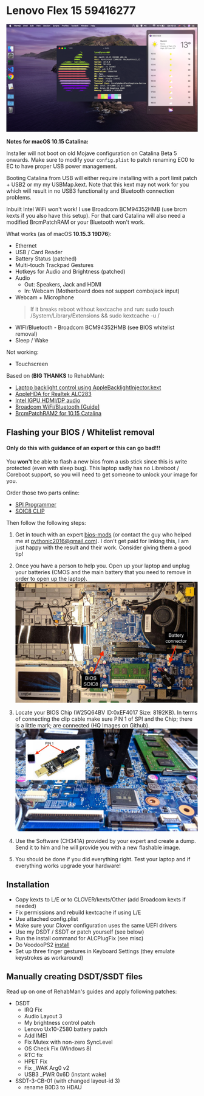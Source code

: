 # Lenovo Flex 15 59416277

![screenshot](misc/Images/screen.png)

**Notes for macOS 10.15 Catalina:**

Installer will not boot on old Mojave configuration on Catalina Beta 5 onwards. 
Make sure to modify your `config.plist` to patch renaming EC0 to EC to have proper USB power management.

Booting Catalina from USB will either require installing with a port limit patch + USB2 or my my USBMap.kext. Note that this kext may not work for you which will result in no USB3 functionality and Bluetooth connection problems.

Inbuilt Intel WiFi won't work! I use Broadcom BCM94352HMB (use brcm kexts if you also have this setup). For that card Catalina will also need a modified BrcmPatchRAM or your Bluetooth won't work.

What works (as of macOS **10.15.3 19D76**):

- Ethernet
- USB / Card Reader
- Battery Status (patched)
- Multi-touch Trackpad Gestures
- Hotkeys for Audio and Brightness (patched)
- Audio
  - Out: Speakers, Jack and HDMI
  - In: Webcam (Motherboard does not support combojack input)
- Webcam + Microphone
  > If it breaks reboot without kextcache and run: sudo touch /System/Library/Extensions && sudo kextcache -u /
- WIFI/Bluetooth - Broadcom BCM94352HMB (see BIOS whitelist removal)
- Sleep / Wake

Not working:
- Touchscreen


Based on (**BIG THANKS** to RehabMan):

- [Laptop backlight control using AppleBacklightInjector.kext](https://www.tonymacx86.com/threads/guide-laptop-backlight-control-using-applebacklightinjector-kext.218222/)
- [AppleHDA for Realtek ALC283](https://www.tonymacx86.com/threads/solved-help-fixing-applehda-for-realtek-alc283.165181/page-4)
- [Intel IGPU HDMI/DP audio](https://www.tonymacx86.com/threads/guide-intel-igpu-hdmi-dp-audio-sandy-ivy-haswell-broadwell-skylake.189495/)
- [Broadcom WiFi/Bluetooth [Guide]](https://www.tonymacx86.com/threads/broadcom-wifi-bluetooth-guide.242423/#post-1664577)
- [BrcmPatchRAM2 for 10.15 Catalina](https://www.insanelymac.com/forum/topic/339175-brcmpatchram2-for-1015-catalina-broadcom-bluetooth-firmware-upload/)

## Flashing your BIOS / Whitelist removal

#### Only do this with guidance of an expert or this can go bad!!!

You **won't** be able to flash a new bios from a usb stick since this is write protected (even with sleep bug). This laptop sadly has no Libreboot / Coreboot support, so you will need to get someone to unlock your image for you.

Order those two parts online:

- [SPI Programmer](http://www.ebay.de/itm/25-SPI-Serie-24-EEPROM-CH341A-BIOS-Writer-Routing-LCD-Flash-USB-Programmierer-S7/282248666466?_trksid=p2047675.c100011.m1850&_trkparms=aid%3D222007%26algo%3DSIC.MBE%26ao%3D1%26asc%3D42849%26meid%3D01ae9da74f4f4c93a1270e4bf7c08b36%26pid%3D100011%26rk%3D1%26rkt%3D3%26sd%3D141466709787)
- [SOIC8 CLIP](http://www.ebay.de/itm/SOIC8-SOP8-Flash-Chip-IC-Test-Clips-Socket-Adpter-BIOS-24-25-93-Programmer-MF/182230151497?_trksid=p2047675.c100011.m1850&_trkparms=aid%3D222007%26algo%3DSIC.MBE%26ao%3D1%26asc%3D42849%26meid%3D01ae9da74f4f4c93a1270e4bf7c08b36%26pid%3D100011%26rk%3D2%26rkt%3D3%26sd%3D141466709787)

Then follow the following steps:

1. Get in touch with an expert [bios-mods](http://www.bios-mods.com) (or contact the guy who helped me at pythonic2016@gmail.com). I don't get paid for linking this, I am just happy with the result and their work. Consider giving them a good tip!

2. Once you have a person to help you. Open up your laptop and unplug your batteries (CMOS and the main battery that you need to remove in order to open up the laptop).
   ![mobo](misc/Images/lenovomod1.jpg)
3. Locate your BIOS Chip (W25Q64BV ID:0xEF4017 Size: 8192KB). In terms of connecting the clip cable make sure PIN 1 of SPI and the Chip; there is a little mark; are connected (HQ Images on Github).
   ![mobo2](misc/Images/lenovomod2.jpg)

4. Use the Software (CH341A) provided by your expert and create a dump. Send it to him and he will provide you with a new flashable image.

5. You should be done if you did everything right. Test your laptop and if everything works upgrade your hardware!

## Installation

- Copy kexts to L/E or to CLOVER/kexts/Other (add Broadcom kexts if needed)
- Fix permissions and rebuild kextcache if using L/E
- Use attached config.plist
- Make sure your Clover configuration uses the same UEFI drivers
- Use my DSDT / SSDT or patch yourself (see below)
- Run the install command for ALCPlugFix (see misc)
- Do VoodooPS2 [install](https://github.com/acidanthera/VoodooPS2)
- Set up three finger gestures in Keyboard Settings (they emulate keystrokes as workaround)

## Manually creating DSDT/SSDT files

Read up on one of RehabMan's guides and apply following patches:

- DSDT
  - IRQ Fix
  - Audio Layout 3
  - My brightness control patch
  - Lenovo Ux10-Z580 battery patch
  - Add IMEI
  - Fix Mutex with non-zero SyncLevel
  - OS Check Fix (Windows 8)
  - RTC fix
  - HPET Fix
  - Fix \_WAK Arg0 v2
  - USB3 \_PWR 0x6D (instant wake)
- SSDT-3-CB-01 (with changed layout-id 3)
  - rename B0D3 to HDAU
